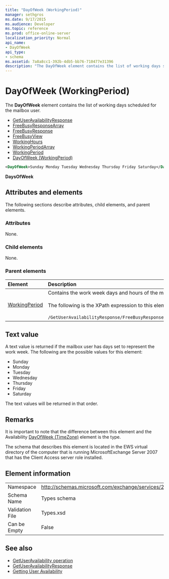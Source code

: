 ```yaml
---
title: "DayOfWeek (WorkingPeriod)"
manager: sethgros
ms.date: 9/17/2015
ms.audience: Developer
ms.topic: reference
ms.prod: office-online-server
localization_priority: Normal
api_name:
- DayOfWeek
api_type:
- schema
ms.assetid: 7a8a8cc1-392b-4db5-bb76-710477e31396
description: "The DayOfWeek element contains the list of working days scheduled for the mailbox user."
---
```


# DayOfWeek (WorkingPeriod)

The **DayOfWeek** element contains the list of working days scheduled for the mailbox user. 
  
- [GetUserAvailabilityResponse](getuseravailabilityresponse.md)  
- [FreeBusyResponseArray](freebusyresponsearray.md)  
- [FreeBusyResponse](freebusyresponse.md)  
- [FreeBusyView](freebusyview.md)  
- [WorkingHours](workinghours-ex15websvcsotherref.md)  
- [WorkingPeriodArray](workingperiodarray.md) 
- [WorkingPeriod](workingperiod.md)  
- [DayOfWeek (WorkingPeriod)](dayofweek-workingperiod.md)
  
```xml
<DayOfWeek>Sunday Monday Tuesday Wednesday Thursday Friday Saturday</DayOfWeek>
```

**DaysOfWeek**

## Attributes and elements

The following sections describe attributes, child elements, and parent elements.
  
### Attributes

None.
  
### Child elements

None.
  
### Parent elements

|**Element**|**Description**|
|:-----|:-----|
|[WorkingPeriod](workingperiod.md) <br/> |Contains the work week days and hours of the mailbox user.<br/><br/>The following is the XPath expression to this element:<br/><br/>`/GetUserAvailabilityResponse/FreeBusyResponseArray/FreeBusyResponse/FreeBusyView/WorkingHours/WorkingPeriodArray/WorkingPeriod[i[` <br/> |
   
## Text value

A text value is returned if the mailbox user has days set to represent the work week. The following are the possible values for this element:
  
- Sunday    
- Monday    
- Tuesday    
- Wednesday    
- Thursday    
- Friday    
- Saturday 
    
The text values will be returned in that order.
  
## Remarks

It is important to note that the difference between this element and the Availability [DayOfWeek (TimeZone)](dayofweek-timezone.md) element is the type. 
  
The schema that describes this element is located in the EWS virtual directory of the computer that is running MicrosoftExchange Server 2007 that has the Client Access server role installed.
  
## Element information

|||
|:-----|:-----|
|Namespace  <br/> |http://schemas.microsoft.com/exchange/services/2006/types  <br/> |
|Schema Name  <br/> |Types schema  <br/> |
|Validation File  <br/> |Types.xsd  <br/> |
|Can be Empty  <br/> |False  <br/> |
   
## See also

- [GetUserAvailability operation](getuseravailability-operation.md)  
- [GetUserAvailabilityResponse](getuseravailabilityresponse.md)
- [Getting User Availability](http://msdn.microsoft.com/library/d4133fcb-9b0f-4e6b-aadf-a389da83516a%28Office.15%29.aspx)

